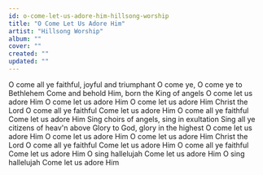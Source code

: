 ```yaml
---
id: o-come-let-us-adore-him-hillsong-worship
title: "O Come Let Us Adore Him"
artist: "Hillsong Worship"
album: ""
cover: ""
created: ""
updated: ""
---
```


O come all ye faithful, joyful and triumphant
O come ye, O come ye to Bethlehem
Come and behold Him, born the King of angels
O come let us adore Him
O come let us adore Him
O come let us adore Him
Christ the Lord
O come all ye faithful
Come let us adore Him
O come all ye faithful
Come let us adore Him
Sing choirs of angels, sing in exultation
Sing all ye citizens of heav'n above
Glory to God, glory in the highest
O come let us adore Him
O come let us adore Him
O come let us adore Him
Christ the Lord
O come all ye faithful
Come let us adore Him
O come all ye faithful
Come let us adore Him
O sing hallelujah
Come let us adore Him
O sing hallelujah
Come let us adore Him